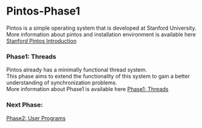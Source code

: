 # Pintos-Phase1
Pintos is a simple operating system that is developed at Stanford University.  
More information about pintos and installation environment is available here [Stanford Pintos Introduction](https://web.stanford.edu/class/cs140/projects/pintos/pintos_1.html#SEC1)  

### Phase1: Threads
Pintos already has a minimally functional thread system.  
This phase aims to extend the functionality of this system to gain a better understanding of synchronization problems.  
More information about Phase1 is available here [Phase1: Threads](https://web.stanford.edu/class/cs140/projects/pintos/pintos_2.html#SEC15)  

### Next Phase:  
[Phase2: User Programs](https://github.com/SaraYoussef1/Pintos_phase2)  
 
